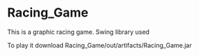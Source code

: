 # Racing_Game
This is a graphic racing game. Swing library used

To play it download Racing_Game/out/artifacts/Racing_Game.jar
